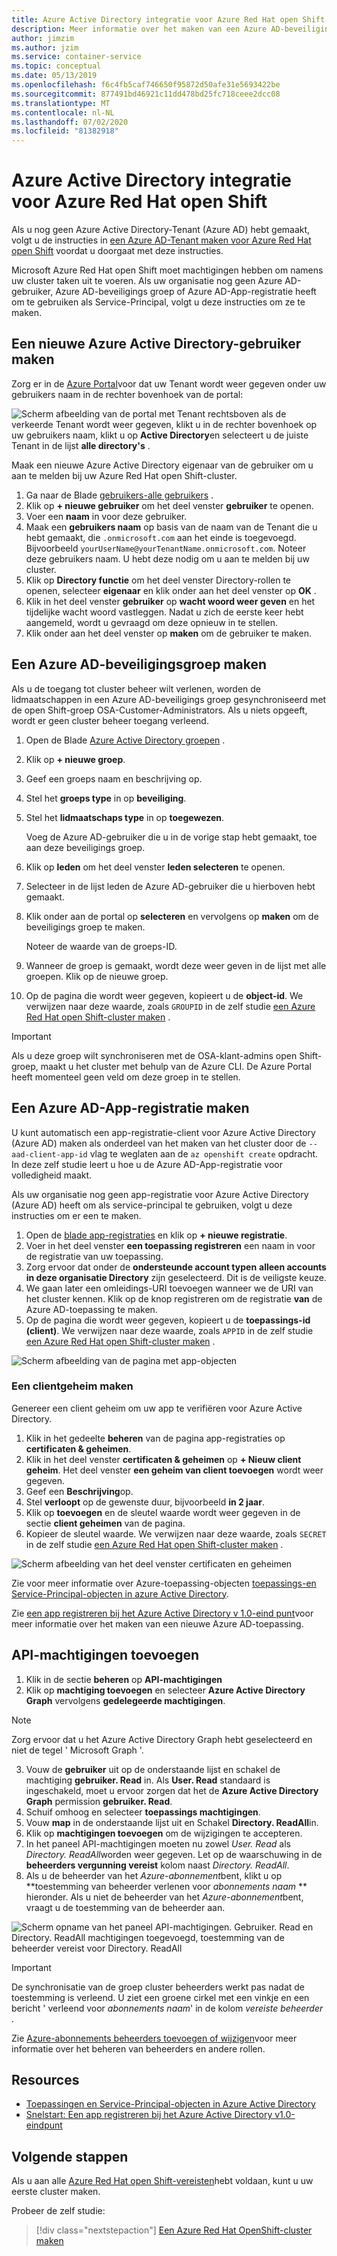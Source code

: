 ```yaml
---
title: Azure Active Directory integratie voor Azure Red Hat open Shift
description: Meer informatie over het maken van een Azure AD-beveiligings groep en-gebruiker voor het testen van apps op uw Microsoft Azure Red Hat open Shift-cluster.
author: jimzim
ms.author: jzim
ms.service: container-service
ms.topic: conceptual
ms.date: 05/13/2019
ms.openlocfilehash: f6c4fb5caf746650f95872d50afe31e5693422be
ms.sourcegitcommit: 877491bd46921c11dd478bd25fc718ceee2dcc08
ms.translationtype: MT
ms.contentlocale: nl-NL
ms.lasthandoff: 07/02/2020
ms.locfileid: "81382918"
---
```

# <a name="azure-active-directory-integration-for-azure-red-hat-openshift"></a>Azure Active Directory integratie voor Azure Red Hat open Shift

Als u nog geen Azure Active Directory-Tenant (Azure AD) hebt gemaakt, volgt u de instructies in [een Azure AD-Tenant maken voor Azure Red Hat open Shift](howto-create-tenant.md) voordat u doorgaat met deze instructies.

Microsoft Azure Red Hat open Shift moet machtigingen hebben om namens uw cluster taken uit te voeren. Als uw organisatie nog geen Azure AD-gebruiker, Azure AD-beveiligings groep of Azure AD-App-registratie heeft om te gebruiken als Service-Principal, volgt u deze instructies om ze te maken.

## <a name="create-a-new-azure-active-directory-user"></a>Een nieuwe Azure Active Directory-gebruiker maken

Zorg er in de [Azure Portal](https://portal.azure.com)voor dat uw Tenant wordt weer gegeven onder uw gebruikers naam in de rechter bovenhoek van de portal:

![Scherm afbeelding van de portal met Tenant rechtsboven ](./media/howto-create-tenant/tenant-callout.png) als de verkeerde Tenant wordt weer gegeven, klikt u in de rechter bovenhoek op uw gebruikers naam, klikt u op **Active Directory**en selecteert u de juiste Tenant in de lijst **alle directory's** .

Maak een nieuwe Azure Active Directory eigenaar van de gebruiker om u aan te melden bij uw Azure Red Hat open Shift-cluster.

1. Ga naar de Blade [gebruikers-alle gebruikers](https://portal.azure.com/#blade/Microsoft_AAD_IAM/UsersManagementMenuBlade/AllUsers) .
2. Klik op **+ nieuwe gebruiker** om het deel venster **gebruiker** te openen.
3. Voer een **naam** in voor deze gebruiker.
4. Maak een **gebruikers naam** op basis van de naam van de Tenant die u hebt gemaakt, die `.onmicrosoft.com` aan het einde is toegevoegd. Bijvoorbeeld `yourUserName@yourTenantName.onmicrosoft.com`. Noteer deze gebruikers naam. U hebt deze nodig om u aan te melden bij uw cluster.
5. Klik op **Directory functie** om het deel venster Directory-rollen te openen, selecteer **eigenaar** en klik onder aan het deel venster op **OK** .
6. Klik in het deel venster **gebruiker** op **wacht woord weer geven** en het tijdelijke wacht woord vastleggen. Nadat u zich de eerste keer hebt aangemeld, wordt u gevraagd om deze opnieuw in te stellen.
7. Klik onder aan het deel venster op **maken** om de gebruiker te maken.

## <a name="create-an-azure-ad-security-group"></a>Een Azure AD-beveiligingsgroep maken

Als u de toegang tot cluster beheer wilt verlenen, worden de lidmaatschappen in een Azure AD-beveiligings groep gesynchroniseerd met de open Shift-groep OSA-Customer-Administrators. Als u niets opgeeft, wordt er geen cluster beheer toegang verleend.

1. Open de Blade [Azure Active Directory groepen](https://portal.azure.com/#blade/Microsoft_AAD_IAM/GroupsManagementMenuBlade/AllGroups) .
2. Klik op **+ nieuwe groep**.
3. Geef een groeps naam en beschrijving op.
4. Stel het **groeps type** in op **beveiliging**.
5. Stel het **lidmaatschaps type** in op **toegewezen**.

    Voeg de Azure AD-gebruiker die u in de vorige stap hebt gemaakt, toe aan deze beveiligings groep.

6. Klik op **leden** om het deel venster **leden selecteren** te openen.
7. Selecteer in de lijst leden de Azure AD-gebruiker die u hierboven hebt gemaakt.
8. Klik onder aan de portal op **selecteren** en vervolgens op **maken** om de beveiligings groep te maken.

    Noteer de waarde van de groeps-ID.

9. Wanneer de groep is gemaakt, wordt deze weer geven in de lijst met alle groepen. Klik op de nieuwe groep.
10. Op de pagina die wordt weer gegeven, kopieert u de **object-id**. We verwijzen naar deze waarde, zoals `GROUPID` in de zelf studie [een Azure Red Hat open Shift-cluster maken](tutorial-create-cluster.md) .

> [!IMPORTANT]
> Als u deze groep wilt synchroniseren met de OSA-klant-admins open Shift-groep, maakt u het cluster met behulp van de Azure CLI. De Azure Portal heeft momenteel geen veld om deze groep in te stellen.

## <a name="create-an-azure-ad-app-registration"></a>Een Azure AD-App-registratie maken

U kunt automatisch een app-registratie-client voor Azure Active Directory (Azure AD) maken als onderdeel van het maken van het cluster door de `--aad-client-app-id` vlag te weglaten aan de `az openshift create` opdracht. In deze zelf studie leert u hoe u de Azure AD-App-registratie voor volledigheid maakt.

Als uw organisatie nog geen app-registratie voor Azure Active Directory (Azure AD) heeft om als service-principal te gebruiken, volgt u deze instructies om er een te maken.

1. Open de [blade app-registraties](https://portal.azure.com/#blade/Microsoft_AAD_IAM/ActiveDirectoryMenuBlade/RegisteredAppsPreview) en klik op **+ nieuwe registratie**.
2. Voer in het deel venster **een toepassing registreren** een naam in voor de registratie van uw toepassing.
3. Zorg ervoor dat onder de **ondersteunde account typen** **alleen accounts in deze organisatie Directory** zijn geselecteerd. Dit is de veiligste keuze.
4. We gaan later een omleidings-URI toevoegen wanneer we de URI van het cluster kennen. Klik op de knop registreren om de registratie **van** de Azure AD-toepassing te maken.
5. Op de pagina die wordt weer gegeven, kopieert u de **toepassings-id (client)**. We verwijzen naar deze waarde, zoals `APPID` in de zelf studie [een Azure Red Hat open Shift-cluster maken](tutorial-create-cluster.md) .

![Scherm afbeelding van de pagina met app-objecten](./media/howto-create-tenant/get-app-id.png)

### <a name="create-a-client-secret"></a>Een clientgeheim maken

Genereer een client geheim om uw app te verifiëren voor Azure Active Directory.

1. Klik in het gedeelte **beheren** van de pagina app-registraties op **certificaten & geheimen**.
2. Klik in het deel venster **certificaten & geheimen** op **+ Nieuw client geheim**.  Het deel venster **een geheim van client toevoegen** wordt weer gegeven.
3. Geef een **Beschrijving**op.
4. Stel **verloopt** op de gewenste duur, bijvoorbeeld **in 2 jaar**.
5. Klik op **toevoegen** en de sleutel waarde wordt weer gegeven in de sectie **client geheimen** van de pagina.
6. Kopieer de sleutel waarde. We verwijzen naar deze waarde, zoals `SECRET` in de zelf studie [een Azure Red Hat open Shift-cluster maken](tutorial-create-cluster.md) .

![Scherm afbeelding van het deel venster certificaten en geheimen](./media/howto-create-tenant/create-key.png)

Zie voor meer informatie over Azure-toepassing-objecten [toepassings-en Service-Principal-objecten in azure Active Directory](https://docs.microsoft.com/azure/active-directory/develop/app-objects-and-service-principals).

Zie [een app registreren bij het Azure Active Directory v 1.0-eind punt](https://docs.microsoft.com/azure/active-directory/develop/quickstart-v1-add-azure-ad-app)voor meer informatie over het maken van een nieuwe Azure AD-toepassing.

## <a name="add-api-permissions"></a>API-machtigingen toevoegen

[//]: # (Wijzig de Microsoft Graph niet. Het werkt niet met Microsoft Graph.)
1. Klik in de sectie **beheren** op **API-machtigingen**
2. Klik op **machtiging toevoegen** en selecteer **Azure Active Directory Graph** vervolgens **gedelegeerde machtigingen**.
> [!NOTE]
> Zorg ervoor dat u het Azure Active Directory Graph hebt geselecteerd en niet de tegel ' Microsoft Graph '.

3. Vouw de **gebruiker** uit op de onderstaande lijst en schakel de machtiging **gebruiker. Read** in. Als **User. Read** standaard is ingeschakeld, moet u ervoor zorgen dat het de **Azure Active Directory Graph** permission **gebruiker. Read**.
4. Schuif omhoog en selecteer **toepassings machtigingen**.
5. Vouw **map** in de onderstaande lijst uit en Schakel **Directory. ReadAll**in.
6. Klik op **machtigingen toevoegen** om de wijzigingen te accepteren.
7. In het paneel API-machtigingen moeten nu zowel *User. Read* als *Directory. ReadAll*worden weer gegeven. Let op de waarschuwing in de **beheerders vergunning vereist** kolom naast *Directory. ReadAll*.
8. Als u de beheerder van het *Azure-abonnement*bent, klikt u op **toestemming van beheerder verlenen voor *abonnements naam* ** hieronder. Als u niet de beheerder van het *Azure-abonnement*bent, vraagt u de toestemming van de beheerder aan.

![Scherm opname van het paneel API-machtigingen. Gebruiker. Read en Directory. ReadAll machtigingen toegevoegd, toestemming van de beheerder vereist voor Directory. ReadAll](./media/howto-aad-app-configuration/permissions-required.png)

> [!IMPORTANT]
> De synchronisatie van de groep cluster beheerders werkt pas nadat de toestemming is verleend. U ziet een groene cirkel met een vinkje en een bericht ' verleend voor *abonnements naam*' in de kolom *vereiste beheerder* .

Zie [Azure-abonnements beheerders toevoegen of wijzigen](https://docs.microsoft.com/azure/billing/billing-add-change-azure-subscription-administrator)voor meer informatie over het beheren van beheerders en andere rollen.

## <a name="resources"></a>Resources

* [Toepassingen en Service-Principal-objecten in Azure Active Directory](https://docs.microsoft.com/azure/active-directory/develop/app-objects-and-service-principals)
* [Snelstart: Een app registreren bij het Azure Active Directory v1.0-eindpunt](https://docs.microsoft.com/azure/active-directory/develop/quickstart-v1-add-azure-ad-app)

## <a name="next-steps"></a>Volgende stappen

Als u aan alle [Azure Red Hat open Shift-vereisten](howto-setup-environment.md)hebt voldaan, kunt u uw eerste cluster maken.

Probeer de zelf studie:
> [!div class="nextstepaction"]
> [Een Azure Red Hat OpenShift-cluster maken](tutorial-create-cluster.md)
